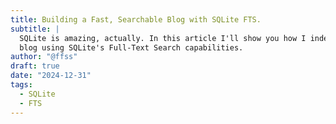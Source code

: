 ```yaml
---
title: Building a Fast, Searchable Blog with SQLite FTS.
subtitle: |
  SQLite is amazing, actually. In this article I'll show you how I indexed my
  blog using SQLite's Full-Text Search capabilities.
author: "@ffss"
draft: true
date: "2024-12-31"
tags:
  - SQLite
  - FTS
---
```

